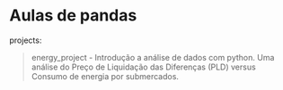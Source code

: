 # Aulas de pandas  

projects:

> energy_project - Introdução a análise de dados com python. Uma análise do Preço de Liquidação das Diferenças (PLD) versus Consumo de energia por submercados.

